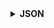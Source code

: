 <details>
  <summary><strong> JSON </strong></summary>
  
JSON là viết tắt của "JavaScript Object Notation" (Ghi chú về Đối tượng JavaScript). Đây là **một định dạng truyền tải dữ liệu** phổ biến trong lập trình và giao tiếp giữa các máy chủ và trình duyệt web, cũng như giữa các hệ thống khác nhau.
  
JSON được thiết kế để dễ đọc và dễ viết cho con người, cũng như dễ dàng để phân tích và tạo ra cho máy tính. Nó sử dụng một cú pháp nhẹ dựa trên cặp key - value, tương tự như các đối tượng và mảng trong JavaScript. 
  
Mỗi **đối tượng** JSON bao gồm một tập hợp các cặp **"key" và "value"**, trong khi mỗi mảng **JSON** là một **tập hợp các giá trị**.

Ví dụ một object (đối tượng)
```c
{ 
  "name": "John Doe",
  "age": 30,
  "city": "New York",
  "isStudent": false,
  "grades": [85, 90, 78]
}
```

<details>
<summary><strong> Các thao tác của JSON </strong></summary>
  
<details>
<summary><strong> Các kiểu dữ liệu của JSON </strong></summary>

```c
typedef enum {
JSON_NULL,
JSON_BOOLEAN,
JSON_NUMBER,
JSON_STRING,
JSON_ARRAY,
JSON_OBJECT
} JsonType;
```
    
  Trong JSON có thể chứa nhiều kiểu dữ liệu như **null, boolean, number, string, array, object** nên ta sử dụng enum để **tạo danh sách các kiểu dữ liệu nhằm phân loại và xử lý dữ liệu đúng cách** trong quá trình phân tích cú pháp (parse) hoặc truy xuất giá trị.

```c
typedef struct JsonValue {
    JsonType type;
    union {
        int boolean;
        double number;
        char *string;
        struct {
            struct JsonValue *values;
            size_t count;
        } array;
        struct {
            char **keys;
            struct JsonValue *values;
            size_t count;
        } object;
    } value;
} JsonValue;
```

Cấu trúc `JsonValue` sử dụng **struct** kết hợp với **union** để lưu trữ các **kiểu dữ liệu khác nhau trong cùng một vùng nhớ**, giúp tiết kiệm bộ nhớ. Biến `type` có kiểu `JsonType` dùng để xác định kiểu dữ liệu mà `value` đang lưu trữ.

Đối với **kiểu mảng** (`JSON_ARRAY`), các phần tử được lưu trong một mảng các `JsonValue`, cho phép mỗi phần tử có thể mang **kiểu dữ liệu khác nhau** (không giống như mảng thông thường chỉ chứa một kiểu dữ liệu cố định). Biến `count` lưu số lượng phần tử trong mảng.

Đối với **kiểu đối tượng** (`JSON_OBJECT`), dữ liệu được lưu dưới dạng các cặp key–value:

 +   `keys` là mảng các chuỗi ký tự (`char **`), luôn là kiểu chuỗi (string),

 +   `values` là mảng các `JsonValue`, cho phép lưu trữ các kiểu dữ liệu khác nhau cho từng key,

 +   `count` là số lượng cặp key–value trong đối tượng.

</details>


<details>
<summary><strong> Hàm bỏ qua khoảng trắng </strong></summary>

```c
static void skip_whitespace(const char **json) {
    while (isspace(**json)) {
        (*json)++;
    }
}
```

Hàm `skip_whitespace` dùng để bỏ qua các ký tự **khoảng trắng (whitespace)** trong chuỗi JSON đầu vào.
+ Tham số `const char **json` là con trỏ đến chuỗi JSON cần phân tích, cho phép hàm thay đổi vị trí con trỏ gốc từ hàm gọi.
+ Trong vòng lặp `while`, hàm `isspace(**json)` kiểm tra ký tự hiện tại có phải là ký tự trắng như `' '`, `'\t'`, `'\n'`, `'\r'` hay không.
+ Nếu có, con trỏ chuỗi sẽ được tăng lên `(*json)++`, tức là tiến sang ký tự kế tiếp.
+ Vòng lặp tiếp tục cho đến khi gặp ký tự không phải khoảng trắng, giúp loại bỏ tất cả ký tự trắng ở đầu chuỗi.
  
</details>



<details>
<summary><strong> 000 </strong></summary>


</details>




</details>

</details>
